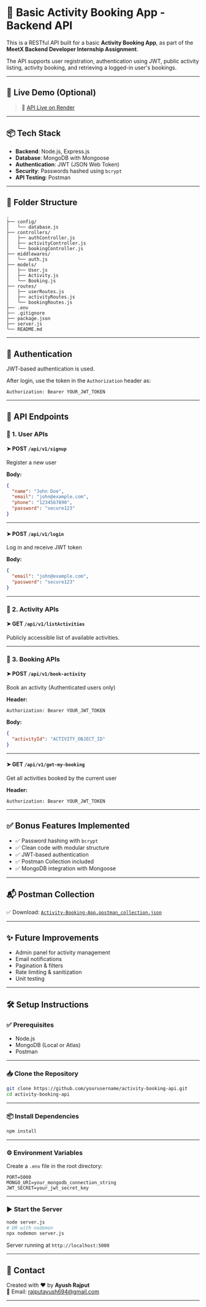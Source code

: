 # 🏏 Basic Activity Booking App - Backend API

This is a RESTful API built for a basic **Activity Booking App**, as part of the **MeetX Backend Developer Internship Assignment**.

The API supports user registration, authentication using JWT, public activity listing, activity booking, and retrieving a logged-in user's bookings.

---

## 🚀 Live Demo (Optional)
> 🔗 [API Live on Render](https://meetx-nodejs.onrender.com)

---

## 📦 Tech Stack

- **Backend**: Node.js, Express.js  
- **Database**: MongoDB with Mongoose  
- **Authentication**: JWT (JSON Web Token)  
- **Security**: Passwords hashed using `bcrypt`  
- **API Testing**: Postman  

---

## 📁 Folder Structure

```
.
├── config/
│   └── database.js
├── controllers/
│   ├── authController.js
│   ├── activityController.js
│   └── bookingController.js
├── middlewares/
│   └── auth.js
├── models/
│   ├── User.js
│   ├── Activity.js
│   └── Booking.js
├── routes/
│   ├── userRoutes.js
│   ├── activityRoutes.js
│   └── bookingRoutes.js
├── .env
├── .gitignore
├── package.json
├── server.js
└── README.md
```

---

## 🔐 Authentication

JWT-based authentication is used.

After login, use the token in the `Authorization` header as:

```http
Authorization: Bearer YOUR_JWT_TOKEN
```

---

## 📮 API Endpoints

### 👤 1. User APIs

#### ➤ POST `/api/v1/signup`

Register a new user

**Body:**

```json
{
  "name": "John Doe",
  "email": "john@example.com",
  "phone": "1234567890",
  "password": "secure123"
}
```

---

#### ➤ POST `/api/v1/login`

Log in and receive JWT token

**Body:**

```json
{
  "email": "john@example.com",
  "password": "secure123"
}
```

---

### 🎯 2. Activity APIs

#### ➤ GET `/api/v1/listActivities`

Publicly accessible list of available activities.

---

### 📅 3. Booking APIs

#### ➤ POST `/api/v1/book-activity`

Book an activity (Authenticated users only)

**Header:**

```http
Authorization: Bearer YOUR_JWT_TOKEN
```

**Body:**

```json
{
  "activityId": "ACTIVITY_OBJECT_ID"
}
```

---

#### ➤ GET `/api/v1/get-my-booking`

Get all activities booked by the current user

**Header:**

```http
Authorization: Bearer YOUR_JWT_TOKEN
```

---

## ✅ Bonus Features Implemented

- ✅ Password hashing with `bcrypt`
- ✅ Clean code with modular structure
- ✅ JWT-based authentication
- ✅ Postman Collection included
- ✅ MongoDB integration with Mongoose

---

## 📬 Postman Collection

✅ Download: [`Activity-Booking-App.postman_collection.json`](https://postman.co/workspace/My-Workspace~f1bbd292-e863-415a-8971-fc1f3605013b/collection/37968337-4fc0f524-4df8-428b-8040-5e31c2ec835a?action=share&creator=37968337)

---

## ✨ Future Improvements

- Admin panel for activity management
- Email notifications
- Pagination & filters
- Rate limiting & sanitization
- Unit testing

---

## 🛠️ Setup Instructions

### ✅ Prerequisites

- Node.js
- MongoDB (Local or Atlas)
- Postman

---

### 📥 Clone the Repository

```bash
git clone https://github.com/yourusername/activity-booking-api.git
cd activity-booking-api
```

---

### 📦 Install Dependencies

```bash
npm install
```

---

### ⚙️ Environment Variables

Create a `.env` file in the root directory:

```env
PORT=5000
MONGO_URI=your_mongodb_connection_string
JWT_SECRET=your_jwt_secret_key
```

---

### ▶️ Start the Server

```bash
node server.js
# OR with nodemon
npx nodemon server.js
```

Server running at `http://localhost:5000`

---

## 📧 Contact

Created with ❤️ by **Ayush Rajput**  
📧 Email: rajputayush694@gmail.com  

---
